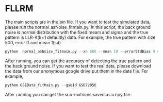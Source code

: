 # FLLRM
The main scripts are in the bin file. If you want to test the simulated data, please run the normal_asNoise_fitmain.py. In this script, the  back ground noise is normal distribution with the fixed meam and sigma and the true pattern is LLR-K(k=1 defaultly) data. For example,
the true pattern with size 500, error 0 and mean 1(sd)
```python
python  normal_asNoise_fitmain.py --xn 500 --mean 10 --errorStdBias 0 # the mean or error will be devided by 10 in the script.
```
After running, you can get the accuracy of detecting the true pattern and the back ground noise.
If you want to test the real data, please download the data from our anonymous google drive  put them in the data file. For example, 
```python
python GSEData_fitMain.py --gseId GSE72056
```
After running you can get the sub-matrices saved as a npy file.
